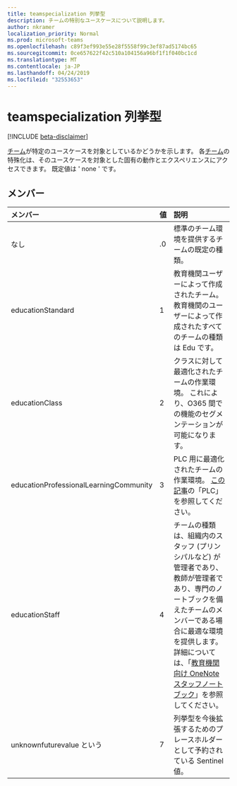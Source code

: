 ```yaml
---
title: teamspecialization 列挙型
description: チームの特別なユースケースについて説明します。
author: nkramer
localization_priority: Normal
ms.prod: microsoft-teams
ms.openlocfilehash: c89f3ef993e55e28f5558f99c3ef87ad5174bc65
ms.sourcegitcommit: 0ce657622f42c510a104156a96bf1f1f040bc1cd
ms.translationtype: MT
ms.contentlocale: ja-JP
ms.lasthandoff: 04/24/2019
ms.locfileid: "32553653"
---
```

# <a name="teamspecialization-enum-type"></a>teamspecialization 列挙型

[!INCLUDE [beta-disclaimer](../../includes/beta-disclaimer.md)]

[チーム](../resources/team.md)が特定のユースケースを対象としているかどうかを示します。 各[チーム](../resources/team.md)の特殊化は、そのユースケースを対象とした固有の動作とエクスペリエンスにアクセスできます。 既定値は ' none ' です。

## <a name="members"></a>メンバー

| メンバー             | 値 | 説明                                                                |
| :----------------- | :---- | :------------------------------------------------------------------------- |
| なし               | .0     | 標準のチーム環境を提供するチームの既定の種類。          |
| educationStandard  | 1      | 教育機関ユーザーによって作成されたチーム。 教育機関のユーザーによって作成されたすべてのチームの種類は Edu です。 |
| educationClass     | 2      | クラスに対して最適化されたチームの作業環境。 これにより、O365 間での機能のセグメンテーションが可能になります。 |
| educationProfessionalLearningCommunity | 3  | PLC 用に最適化されたチームの作業環境。 [この記事](https://en.wikipedia.org/wiki/Professional_learning_community)の「PLC」を参照してください。 |
| educationStaff     | 4      |  チームの種類は、組織内のスタッフ (プリンシパルなど) が管理者であり、教師が管理者であり、専門のノートブックを備えたチームのメンバーである場合に最適な環境を提供します。 詳細については、「[教育機関向け OneNote スタッフノートブック](https://www.onenote.com/staffnotebookedu)」を参照してください。 |
| unknownfuturevalue という | 7      | 列挙型を今後拡張するためのプレースホルダーとして予約されている Sentinel 値。 |
<!-- {
  "type": "#page.annotation",
  "suppressions": [
    "Error:{/api-reference/beta/resources/teamspecialization.md}:\r\n      Exception processing links.\r\n    System.ArgumentException: Link Definition was null. Link text: !INCLUDE [beta-disclaimer](../../includes/beta-disclaimer.md)\r\n      at ApiDoctor.Validation.DocFile.get_LinkDestinations()\r\n      at ApiDoctor.Validation.DocSet.ValidateLinks(Boolean includeWarnings, String[] relativePathForFiles, IssueLogger issues, Boolean requireFilenameCaseMatch, Boolean printOrphanedFiles)"
}-->
